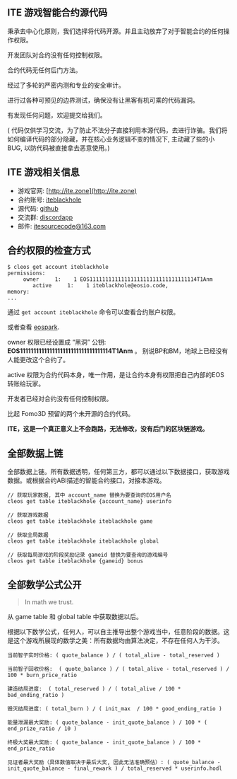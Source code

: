 
ITE 游戏智能合约源代码
----

秉承去中心化原则，我们选择将代码开源。并且主动放弃了对于智能合约的任何操作权限。

开发团队对合约没有任何控制权限。

合约代码无任何后门方法。

经过了多轮的严密内测和专业的安全审计。

进行过各种可预见的边界测试，确保没有让黑客有机可乘的代码漏洞。

有发现任何问题，欢迎提交给我们。

( 代码仅供学习交流，为了防止不法分子直接利用本源代码，去进行诈骗。我们将如何编译代码的部分隐藏，并在核心业务逻辑不变的情况下, 主动藏了些的小BUG, 以防代码被直接拿去恶意使用。)

## ITE 游戏相关信息

* 游戏官网: [http://ite.zone](http://ite.zone)
* 合约账号: [iteblackhole](https://eosflare.io/account/iteblackhole)
* 源代码: [github](https://github.com/itecreator/eos-ite)
* 交流群:  [discordapp](https://discord.gg/er4JYRP)
* 邮件:  [itesourcecode@163.com](itesourcecode@163.com)

## 合约权限的检查方式

```
$ cleos get account iteblackhole
permissions:
     owner     1:    1 EOS1111111111111111111111111111111114T1Anm
        active     1:    1 iteblackhole@eosio.code,
memory:
...
```

通过 `get account iteblackhole` 命令可以查看合约账户权限。

或者查看 [eospark](https://eospark.com/MainNet/account/iteblackhole).

owner 权限已经设置成 “黑洞” 公钥: **EOS1111111111111111111111111111111114T1Anm** 。 别说BP和BM，地球上已经没有人能更改这个合约了。

active 权限为合约代码本身，唯一作用，是让合约本身有权限把自己内部的EOS转账给玩家。

开发者已经对合约没有任何控制权限。

比起 Fomo3D 预留的两个未开源的合约代码。

**ITE，这是一个真正意义上不会跑路，无法修改，没有后门的区块链游戏。**


## 全部数据上链

全部数据上链。所有数据透明，任何第三方，都可以通过以下数据接口，获取游戏数据。或根据合约ABI描述的智能合约接口，对接本游戏。

```
// 获取玩家数据, 其中 account_name 替换为要查询的EOS用户名
cleos get table iteblackhole {account_name} userinfo

// 获取游戏数据
cleos get table iteblackhole iteblackhole game 

// 获取全局数据
cleos get table iteblackhole iteblackhole global 

// 获取每局游戏的阶段奖励记录 gameid 替换为要查询的游戏编号
cleos get table iteblackhole {gameid} bonus 

```

## 全部数学公式公开

> In math we trust.

从 game table 和 global table 中获取数据以后。

根据以下数学公式，任何人，可以自主推导出整个游戏当中，任意阶段的数据。这是这个游戏所展现的数学之美：所有数据均由算法决定，不存在任何人为干涉。

```
当前智子实时价格: ( quote_balance ) / ( total_alive - total_reserved )

当前智子回收价格:  ( quote_balance ) / ( total_alive - total_reserved ) / 100 * burn_price_ratio

建造结局进度:  ( total_reserved ) / ( total_alive / 100 * bad_ending_ratio ) 

毁灭结局进度: ( total_burn ) / ( init_max  / 100 * good_ending_ratio )

能量泄漏最大奖励: ( quote_balance - init_quote_balance ) / 100 * ( end_prize_ratio / 10 )

终极大奖最大奖励: ( quote_balance - init_quote_balance ) / 100 * end_prize_ratio

见证者最大奖励（具体数值取决于最后大奖, 因此无法准确预估）: ( quote_balance - init_quote_balance - final_rewark ) / total_reserved * userinfo.hodl

```



